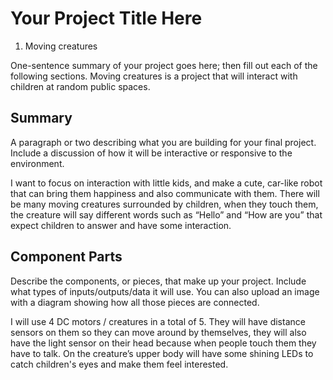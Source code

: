 # Your Project Title Here
1. Moving creatures  

One-sentence summary of your project goes here; then fill out each of the following sections.
Moving creatures is a project that will interact with children at random public spaces.

## Summary
A paragraph or two describing what you are building for your final project.
Include a discussion of how it will be interactive or responsive to the environment.

I want to focus on interaction with little kids, 
and make a cute, car-like robot that can bring them happiness and also communicate with them. 
There will be many moving creatures surrounded by children, 
when they touch them, the creature will say different words such as “Hello” and “How are you” 
that expect children to answer and have some interaction. 

## Component Parts
Describe the components, or pieces, that make up your project.
Include what types of inputs/outputs/data it will use. 
You can also upload an image with a diagram showing how all those pieces are connected.

I will use 4 DC motors / creatures in a total of 5. 
They will have distance sensors on them so they can move around by themselves, 
they will also have the light sensor on their head because when people touch them they have to talk. 
On the creature’s upper body will have some shining LEDs to catch children's eyes and make them feel interested.  


